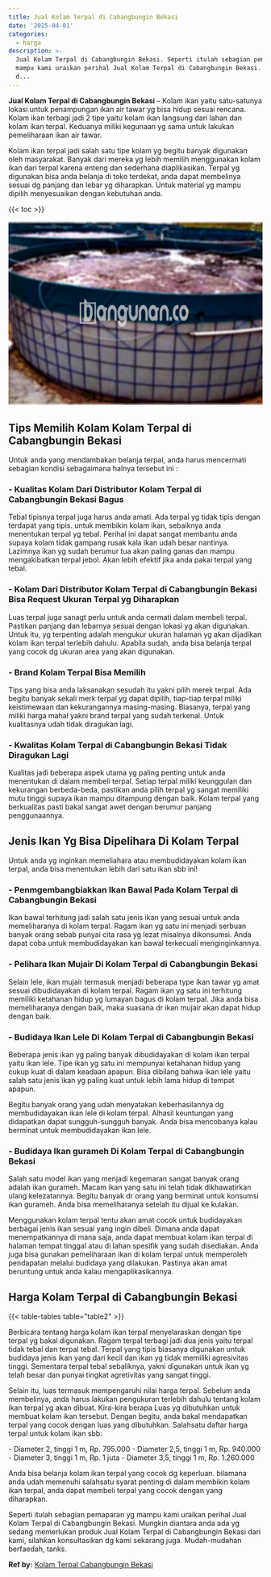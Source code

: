 ```yaml
---
title: Jual Kolam Terpal di Cabangbungin Bekasi
date: '2025-04-01'
categories:
  - harga
description: >-
  Jual Kolam Terpal di Cabangbungin Bekasi. Seperti itulah sebagian pemaparan yg
  mampu kami uraikan perihal Jual Kolam Terpal di Cabangbungin Bekasi. Mungkin
  d...
---
```


**Jual Kolam Terpal di Cabangbungin Bekasi** – Kolam ikan yaitu satu-satunya lokasi untuk penampungan ikan air tawar yg bisa hidup sesuai rencana. Kolam ikan terbagi jadi 2 tipe yaitu kolam ikan langsung dari lahan dan kolam ikan terpal. Keduanya miliki kegunaan yg sama untuk lakukan pemeliharaan ikan air tawar.

Kolam ikan terpal jadi salah satu tipe kolam yg begitu banyak digunakan oleh masyarakat. Banyak dari mereka yg lebih memilih menggunakan kolam ikan dari terpal karena enteng dan sederhana diaplikasikan. Terpal yg digunakan bisa anda belanja di toko terdekat, anda dapat membelinya sesuai dg panjang dan lebar yg diharapkan. Untuk material yg mampu dipilih menyesuaikan dengan kebutuhan anda.

{{< toc >}}

![Jual Kolam Terpal di Cabangbungin Bekasi](/images/jual-kolam-terpal-53.png)

## Tips Memilih Kolam Kolam Terpal di Cabangbungin Bekasi

Untuk anda yang mendambakan belanja terpal, anda harus mencermati sebagian kondisi sebagaimana halnya tersebut ini :

### \- Kualitas Kolam Dari Distributor Kolam Terpal di Cabangbungin Bekasi Bagus

Tebal tipisnya terpal juga harus anda amati. Ada terpal yg tidak tipis dengan terdapat yang tipis. untuk membikin kolam ikan, sebaiknya anda menentukan terpal yg tebal. Perihal ini dapat sangat membantu anda supaya kolam tidak gampang rusak kala ikan udah besar nantinya. Lazimnya ikan yg sudah berumur tua akan paling ganas dan mampu mengakibatkan terpal jebol. Akan lebih efektif jika anda pakai terpal yang tebal.

### \- Kolam Dari Distributor Kolam Terpal di Cabangbungin Bekasi Bisa Request Ukuran Terpal yg Diharapkan

Luas terpal juga sanagt perlu untuk anda cermati dalam membeli terpal. Pastikan panjang dan lebarnya sesuai dengan lokasi yg akan digunakan. Untuk itu, yg terpenting adalah mengukur ukuran halaman yg akan dijadikan kolam ikan terpal terlebih dahulu. Apabila sudah, anda bisa belanja terpal yang cocok dg ukuran area yang akan digunakan.

### \- Brand Kolam Terpal Bisa Memilih

Tips yang bisa anda laksanakan sesudah itu yakni pilih merek terpal. Ada begitu banyak sekali merk terpal yg dapat dipilih, tiap-tiap terpal miliki keistimewaan dan kekurangannya masing-masing. Biasanya, terpal yang miliki harga mahal yakni brand terpal yang sudah terkenal. Untuk kualitasnya udah tidak diragukan lagi.

### \- Kwalitas Kolam Terpal di Cabangbungin Bekasi Tidak Diragukan Lagi

Kualitas jadi beberapa aspek utama yg paling penting untuk anda menentukan di dalam membeli terpal. Setiap terpal miliki keunggulan dan kekurangan berbeda-beda, pastikan anda pilih terpal yg sangat memiliki mutu tinggi supaya ikan mampu ditampung dengan baik. Kolam terpal yang berkualitas pasti bakal sangat awet dengan berumur panjang penggunaannya.

## Jenis Ikan Yg Bisa Dipelihara Di Kolam Terpal

Untuk anda yg inginkan memeliahara atau membudidayakan kolam ikan terpal, anda bisa menentukan lebih dari satu ikan sbb ini!

### \- Penmgembangbiakkan Ikan Bawal Pada Kolam Terpal di Cabangbungin Bekasi

Ikan bawal terhitung jadi salah satu jenis ikan yang sesuai untuk anda memeliharanya di kolam terpal. Ragam ikan yg satu ini menjadi serbuan banyak orang sebab punyai cita rasa yg lezat misalnya dikonsumsi. Anda dapat coba untuk membudidayakan kan bawal terkecuali menginginkannya.

### \- Pelihara Ikan Mujair Di Kolam Terpal di Cabangbungin Bekasi

Selain lele, ikan mujair termasuk menjadi beberapa type ikan tawar yg amat sesuai dibudidayakan di kolam terpal. Ragam ikan yg satu ini terhitung memiliki ketahanan hidup yg lumayan bagus di kolam terpal. Jika anda bisa memeliharanya dengan baik, maka suasana dr ikan mujair akan dapat hidup dengan baik.

### \- Budidaya Ikan Lele Di Kolam Terpal di Cabangbungin Bekasi

Beberapa jenis ikan yg paling banyak dibudidayakan di kolam ikan terpal yaitu ikan lele. Tipe ikan yg satu ini mempunyai ketahanan hidup yang cukup kuat di dalam keadaan apapun. Bisa dibilang bahwa ikan lele yaitu salah satu jenis ikan yg paling kuat untuk lebih lama hidup di tempat apapun.

Begitu banyak orang yang udah menyatakan keberhasilannya dg membudidayakan ikan lele di kolam terpal. Alhasil keuntungan yang didapatkan dapat sungguh-sungguh banyak. Anda bisa mencobanya kalau berminat untuk membudidayakan ikan lele.

### \- Budidaya Ikan gurameh Di Kolam Terpal di Cabangbungin Bekasi

Salah satu model ikan yang menjadi kegemaran sangat banyak orang adalah ikan gurameh. Macam ikan yang satu ini telah tidak dikhawatirkan ulang kelezatannya. Begitu banyak dr orang yang berminat untuk konsumsi ikan gurameh. Anda bisa memeliharanya setelah itu dijual ke kulakan.

Menggunakan kolam terpal tentu akan amat cocok untuk budidayakan berbagai jenis ikan sesuai yang ingin dibeli. Dimana anda dapat menempatkannya di mana saja, anda dapat membuat kolam ikan terpal di halaman tempat tinggal atau di lahan spesifik yang sudah disediakan. Anda juga bisa gunakan pemeliharaan ikan di kolam terpal untuk memperoleh pendapatan melalui budidaya yang dilakukan. Pastinya akan amat beruntung untuk anda kalau mengaplikasikannya.

## Harga Kolam Terpal di Cabangbungin Bekasi

{{< table-tables table="table2" >}}

Berbicara tentang harga kolam ikan terpal menyelaraskan dengan tipe terpal yg bakal digunakan. Ragam terpal terbagi jadi dua jenis yaitu terpal tidak tebal dan terpal tebal. Terpal yang tipis biasanya digunakan untuk budidaya jenis ikan yang dari kecil dan ikan yg tidak memiliki agresivitas tinggi. Sementara terpal tebal sebaliknya, yakni digunakan untuk ikan yg telah besar dan punyai tingkat agretivitas yang sangat tinggi.

Selain itu, luas termasuk mempengaruhi nilai harga terpal. Sebelum anda membelinya, anda harus lakukan pengukuran terlebih dahulu tentang kolam ikan terpal yg akan dibuat. Kira-kira berapa Luas yg dibutuhkan untuk membuat kolam ikan tersebut. Dengan begitu, anda bakal mendapatkan terpal yang cocok dengan luas yang dibutuhkan. Salahsatu daftar harga terpal untuk kolam ikan sbb:

\- Diameter 2, tinggi 1 m, Rp. 795.000 - Diameter 2,5, tinggi 1 m, Rp. 940.000 - Diameter 3, tinggi 1 m, Rp. 1 juta - Diameter 3,5, tinggi 1 m, Rp. 1.260.000

Anda bisa belanja kolam ikan terpal yang cocok dg keperluan. bilamana anda udah memenuhi salahsatu syarat penting di dalam membikin kolam ikan terpal, anda dapat membeli terpal yang cocok dengan yang diharapkan.

Seperti itulah sebagian pemaparan yg mampu kami uraikan perihal Jual Kolam Terpal di Cabangbungin Bekasi. Mungkin diantara anda ada yg sedang memerlukan produk Jual Kolam Terpal di Cabangbungin Bekasi dari kami, silahkan konsultasikan dg kami sekarang juga. Mudah-mudahan berfaedah, tanks.

**Ref by:** [Kolam Terpal Cabangbungin Bekasi](https://id.wikipedia.org/wiki/Kolam)
